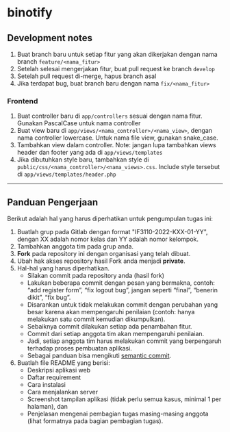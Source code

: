 # binotify

## Development notes

1. Buat branch baru untuk setiap fitur yang akan dikerjakan dengan nama branch `feature/<nama_fitur>`
2. Setelah selesai mengerjakan fitur, buat pull request ke branch `develop`
3. Setelah pull request di-merge, hapus branch asal
4. Jika terdapat bug, buat branch baru dengan nama `fix/<nama_fitur>`

### Frontend

1. Buat controller baru di `app/controllers` sesuai dengan nama fitur. Gunakan PascalCase untuk nama controller
2. Buat view baru di `app/views/<nama_controller>/<nama_view>`, dengan nama controller lowercase. Untuk nama file view, gunakan snake_case.
3. Tambahkan view dalam controller.
   Note: jangan lupa tambahkan views header dan footer yang ada di `app/views/templates`
4. Jika dibutuhkan style baru, tambahkan style di `public/css/<nama_controller>/<nama_views>.css`. Include style tersebut di `app/views/templates/header.php`

---

## Panduan Pengerjaan

Berikut adalah hal yang harus diperhatikan untuk pengumpulan tugas ini:

1. Buatlah grup pada Gitlab dengan format "IF3110-2022-KXX-01-YY", dengan XX adalah nomor kelas dan YY adalah nomor kelompok.
2. Tambahkan anggota tim pada grup anda.
3. **Fork** pada repository ini dengan organisasi yang telah dibuat.
4. Ubah hak akses repository hasil Fork anda menjadi **private**.
5. Hal-hal yang harus diperhatikan.
    - Silakan commit pada repository anda (hasil fork)
    - Lakukan beberapa commit dengan pesan yang bermakna, contoh: “add register form”, “fix logout bug”, jangan seperti “final”, “benerin dikit”, “fix bug”.
    - Disarankan untuk tidak melakukan commit dengan perubahan yang besar karena akan mempengaruhi penilaian (contoh: hanya melakukan satu commit kemudian dikumpulkan).
    - Sebaiknya commit dilakukan setiap ada penambahan fitur.
    - Commit dari setiap anggota tim akan mempengaruhi penilaian.
    - Jadi, setiap anggota tim harus melakukan commit yang berpengaruh terhadap proses pembuatan aplikasi.
    - Sebagai panduan bisa mengikuti [semantic commit](https://gist.github.com/joshbuchea/6f47e86d2510bce28f8e7f42ae84c716).
6. Buatlah file README yang berisi:
    - Deskripsi aplikasi web
    - Daftar requirement
    - Cara instalasi
    - Cara menjalankan server
    - Screenshot tampilan aplikasi (tidak perlu semua kasus, minimal 1 per halaman), dan
    - Penjelasan mengenai pembagian tugas masing-masing anggota (lihat formatnya pada bagian pembagian tugas).
